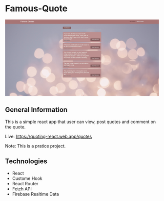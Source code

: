 # Famous-Quote

<img src="https://github.com/quocbao19982009/Famous-Quote/blob/main/famous-quote.png" alt="famous quote" />

## General Information
This is a simple react app that user can view, post quotes and comment on the quote.

Live: https://quoting-react.web.app/quotes

Note: This is a pratice project.
## Technologies

- React
- Custome Hook
- React Router
- Fetch API
- Firebase Realtime Data

